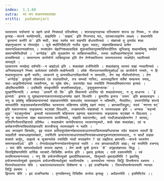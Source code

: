 ```yaml
---
index:  1.1.68
sutra:  स्वं रूपं शब्दस्याश्बदसंज्ञा
vritti:  padamanjari
---
```


	स्वरूपस्य पर्यायाणां च ग्रहणे प्राप्ते नियमार्था परिभाषेयम् । शास्त्राङ्गत्वाच्च परिभाषाणां शास्त्र एव नियमः, न लोक इत्याह--शास्त्रे स्वमेवेत्यादि, ग्राह्यमिति । `ग्राह्मम्` इति णिजन्ताद् यत्, एतच्चाध्याहारेण लब्धम् । शब्दस्येति `कृत्यानां कर्त्तरि वा` इति षष्ठी, शब्दः स्वमेव रूपं ग्राहयति बोधयतीत्यर्थः । संज्ञापक्षे तु वृत्तावेव शब्दः संज्ञानुच्चारणं च नोपपद्येत । सूत्रे षष्ठीनिर्देशोऽपि नातीव युक्तः स्यात्; संज्ञासंज्ञिसम्बन्धे प्रायेण सामानाधिकरण्यदर्शनात् । रूपशब्देन चेहाग्निशब्दत्वादिकं शुकसारिकापुरुषादिभिरुदीरिता सुभिन्नासु शब्दव्यक्तिषु समवेतं सामान्यमिभिधीयते । `अग्नेर्ढक्` इति सूत्रकारेण या व्यक्तिरुच्चारिता, तस्याः सर्वोच्चारणेष्वनुगतं सामान्यं वाच्यमित्यर्थः । सामान्यस्य कार्ययोगो व्यक्तिद्वारक इति तेन तेनोच्चारिताया स्तस्यास्तस्या व्यक्तेर्ढग् भवतीत्यर्थः सम्पद्यते ।
	एवकारस्य व्यच्छेद्यं दर्शयति--न बाह्योऽर्थ इति । शब्दसंज्ञां वर्जयित्वेति । शब्दसंज्ञासु स्वरूपं ग्राह्यं नभवतीत्यर्थः । अनियमप्रसङ्गे नियमः कर्तव्यस्तं दर्शयति-शब्देनेत्यादि । लोके गौरुपलभ्यतामित्युक्तेऽर्थ एव कार्ययोगो गम्यते, न हि शब्दरूमुपलभ्य कृती भवति; व्याकरणे तु प्रत्ययविधानादिकार्यमर्थे न सम्भवति, तेन सह पौर्वापर्यायोगात् । तेन `अग्नेर्ढक्` इत्युक्ते लोकवदर्थ एव तावत्प्रतीयते, तत्र सम्भवो नास्ति; अतस्तद्वाचिनां सर्वेषां सम्प्रत्ययः स्याद्, यथा-आकृतियोदनायां व्यक्तीनाम्, मा भूदेष दोषः; उपात्तादेव यथा स्यादिति नियमार्थमिदमारभ्यत इत्यर्थः ।
	औदश्वित्कमिति । उदश्विति संस्कृतमिति सप्तमीसमर्थाट्टक्, `इसुसुक्तान्तात्कः` ।
	घुग्रहणेष्वित्यादि । अन्यथा `उपसर्गे घोः किः` इति किप्रत्ययो धातोरेव घोः शब्दार्थत्स्यात्, न तु दाधाभ्यः । `ई हल्यघोः` इत्यत्र तु घुशब्दस्यानाकारान्तत्वाद्दाधानामेव ग्रहणं सिध्यति । कुमारीघ इत्यत्र `घरूप` इति ह्रस्वप्रसङ्गः ।
	ननु च प्रदेशेषु संज्ञिसम्प्रत्यायनार्थं संज्ञाकरणमिति सामर्थ्यात् स्वरूपग्रहणं न भविष्यति, नैतदस्ति; उभयगतिरिह शास्त्रे सम्भवतीति सङ्ख्याकर्मकरणादिष्विव स्वरूपस्य संज्ञिनश्च प्रदेशेषु ग्रहणं स्यात् । ज्ञापकात्सिद्धम्; यदयं `ष्णान्ता षट्` इति षकारान्तायाः सङ्ख्यायाः षट्संज्ञां विदधाति, तज्ज्ञापयति-संज्ञाशब्दो न स्वरूपग्राहक इति । अन्यथा `षड्भ्यो लुक्``षट्चतुर्भ्यश्च` इत्यादौ स्वरूपस्यापि षडित्यस्य ग्रहणात् षकारान्तायाः सङ्ख्यायाः षट्संज्ञां न विदध्यात् ।
	ननु च षकारान्ता संज्ञा षकारान्तस्य कार्यमिष्यते, संज्ञापि षकारान्तैव; अतो नार्थोऽशब्दसंज्ञेत्यनेन ? सत्यम्; प्रतिपत्तिगौरवपरिहारार्थः प्रतिषेधः । शब्दशब्देन चाभेदीपचारात् व्याकरणमुच्यते, शब्दे संज्ञा शब्दसंज्ञा; एवं च कर्मकरणमित्यादिष्वर्थसंज्ञास्वपि शास्त्रीयासु स्वरूपग्रहणं न भवति ।
	अथ रूपग्रहणं किमर्थम्, इह यावता प्रतीतावुपदेशानपेक्षत्वादसाधारणत्वान्नित्यसम्बन्धित्वाच्च तदेव शब्दस्य स्वार्थो हि स्वप्रतीतौ सम्बन्धग्रहणमपेक्षते, पर्यायैरपि प्रत्यायनात्साधारणश्चानित्यसंबन्धश्चानुकरणदशायामभावात्, न चार्थो ग्राहकः शक्यते कर्तुम्, ग्राह्यत्वे च सूत्रमनर्थकं स्यादिति नार्थो रूपग्रहणेन ? एवं तर्ह्योतज् ज्ञापयति--शास्त्रे स्वरूपेण समानकक्ष्योऽर्थः` इति । तेनार्थवद्ग्रहणेनानर्थकस्येत्युपपन्नं भवति । तत्र ज्ञापकादर्थोऽपि ग्राह्यः; स्वं रूपमिति वचनाद् । रूपं चेति सामर्थ्यादर्थवतो रूपस्य ग्रहणम् । तेन काशे कुशे इत्यत्र `शे` प्रगृह्यसंज्ञाभावः सिद्धः ।
	सित्तद्विशेषाणामिति वार्त्तिकं व्याचष्टे-सिन्निर्देशः कर्त्तव्य इति । वृक्षस् इत्येवम् । ततो वक्तव्यमिति । स्वं रूपमित्यस्यानन्तरम् । ननु किं प्रयोजनमित्युक्ते वृक्षादीतिवक्तव्यम्, किमुच्यते-वृक्षाद्यर्थमिति ? वृक्षादिषु प्रयोजनमस्येत्युक्ते वृक्षाद्यस्य प्रयोजनमित्यर्थादुक्तं भवतीत्यदोषः । अस्यार्थस्य न्यायतः सिद्धिं विभाषेत्यत्र वक्ष्यामः ।
	पित्पर्यायवचनस्य चेति । चकारात्स्वस्वरूवस्य विशेषाणां च । इदं वाचनिकमेव । जित्पर्यायस्येत्यास्यापि न्यायतः सिद्धिं वक्ष्यामः ।
	झित्तस्य चेति । इदं वाचनिकमेव । मृगपक्षिणस्तु पिन्निर्देशः कर्त्तव्य इत्याहुः । अथैकस्येति । इयमिष्टिरेव ।।
